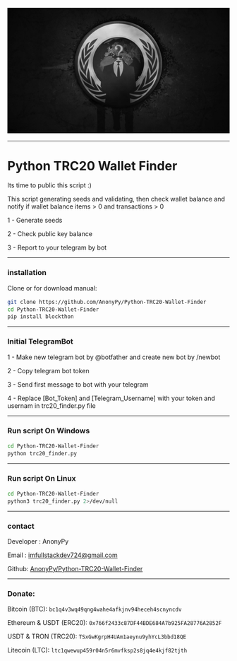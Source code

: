 ![Python TRC20 Wallet Finder](./media/Header.png 'Python TRC20 Wallet Finder')

---
# Python TRC20 Wallet Finder

Its time to public this script :)

This script generating seeds and validating, then check wallet balance and notify if wallet balance items > 0 and transactions > 0

1 - Generate seeds

2 - Check public key balance

3 - Report to your telegram by bot

---

### installation

Clone or for download manual:
```bash
git clone https://github.com/AnonyPy/Python-TRC20-Wallet-Finder
cd Python-TRC20-Wallet-Finder
pip install blockthon
```
---

### Initial TelegramBot

1 - Make new telegram bot by @botfather and create new bot by /newbot

2 - Copy telegram bot token

3 - Send first message to bot with your telegram

4 - Replace [Bot_Token] and [Telegram_Username] with your token and usernam in trc20_finder.py file

---
### Run script On Windows

```bash
cd Python-TRC20-Wallet-Finder
python trc20_finder.py
```
---

### Run script On Linux

```bash
cd Python-TRC20-Wallet-Finder
python3 trc20_finder.py 2>/dev/null
```

---
### contact

Developer : AnonyPy

Email : imfullstackdev724@gmail.com

Github: [AnonyPy/Python-TRC20-Wallet-Finder](https://github.com/AnonyPy/Python-TRC20-Wallet-Finder)

---
### Donate:

Bitcoin (BTC): `bc1q4v3wq49qng4wahe4afkjnv94heceh4scnyncdv`

Ethereum & USDT (ERC20): `0x766f2433c87DF44BDE684A7b925FA28776A2852F`

USDT & TRON (TRC20): `TSxGwKgrpH4UAm1aeynu9yhYcL3bbd18QE`

Litecoin (LTC): `ltc1qwewup459r04n5r6mvfksp2s8jq4e4kjf82tjth`
